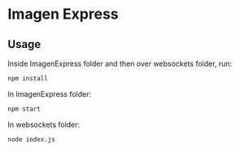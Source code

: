 # Imagen Express

## Usage

Inside ImagenExpress folder and then over websockets folder, run:

``` bash
npm install 
```

In ImagenExpress folder:

``` bash
npm start
```

In  websockets folder:

``` bash
node index.js
```
